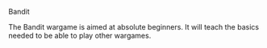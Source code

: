 Bandit

The Bandit wargame is aimed at absolute beginners. It will teach the basics needed to be able to play other wargames. 
